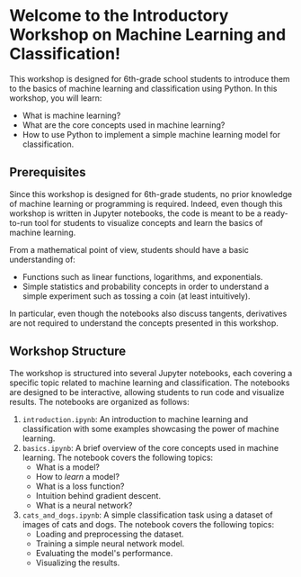 Welcome to the Introductory Workshop on Machine Learning and Classification!
===
This workshop is designed for 6th-grade school students to introduce them to the basics of machine learning and classification using Python.
In this workshop, you will learn:
- What is machine learning?
- What are the core concepts used in machine learning?
- How to use Python to implement a simple machine learning model for classification.

## Prerequisites
Since this workshop is designed for 6th-grade students, no prior knowledge of machine learning or programming is required.
Indeed, even though this workshop is written in Jupyter notebooks, the code is meant to be a ready-to-run tool for students
to visualize concepts and learn the basics of machine learning.

From a mathematical point of view, students should have a basic understanding of:
- Functions such as linear functions, logarithms, and exponentials.
- Simple statistics and probability concepts in order to understand a simple experiment such as tossing a coin (at least intuitively).

In particular, even though the notebooks also discuss tangents, derivatives are not required to understand the concepts presented in this workshop.

## Workshop Structure
The workshop is structured into several Jupyter notebooks, each covering a specific topic related to machine learning and classification. The notebooks are designed to be interactive, allowing students to run code and visualize results.
The notebooks are organized as follows:
1. `introduction.ipynb`: An introduction to machine learning and classification with some examples showcasing the power of machine learning.
2. `basics.ipynb`: A brief overview of the core concepts used in machine learning. The notebook covers the following topics:
   - What is a model?
   - How to *learn* a model?
   - What is a loss function?
   - Intuition behind gradient descent.
   - What is a neural network?
3. `cats_and_dogs.ipynb`: A simple classification task using a dataset of images of cats and dogs. The notebook covers the following topics:
   - Loading and preprocessing the dataset.
   - Training a simple neural network model.
   - Evaluating the model's performance.
   - Visualizing the results.
